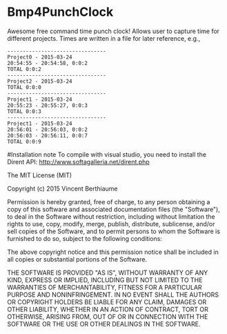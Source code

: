 # Bmp4PunchClock
Awesome free command time punch clock! Allows user to capture time for different projects.
Times are written in a file for later reference, e.g., 

    --------------------------------
    Project0 - 2015-03-24
    20:54:55 - 20:54:58, 0:0:2
    TOTAL 0:0:2
    --------------------------------
    Project2 - 2015-03-24
    TOTAL 0:0:0
    --------------------------------
    Project1 - 2015-03-24
    20:55:23 - 20:55:27, 0:0:3
    TOTAL 0:0:3
    --------------------------------
    Project1 - 2015-03-24
    20:56:01 - 20:56:03, 0:0:2
    20:56:03 - 20:56:11, 0:0:7
    TOTAL 0:0:9


#Installation note
To compile with visual studio, you need to install the Dirent API:
http://www.softagalleria.net/dirent.php


The MIT License (MIT)

Copyright (c) 2015 Vincent Berthiaume

Permission is hereby granted, free of charge, to any person obtaining a copy
of this software and associated documentation files (the "Software"), to deal
in the Software without restriction, including without limitation the rights
to use, copy, modify, merge, publish, distribute, sublicense, and/or sell
copies of the Software, and to permit persons to whom the Software is
furnished to do so, subject to the following conditions:

The above copyright notice and this permission notice shall be included in all
copies or substantial portions of the Software.

THE SOFTWARE IS PROVIDED "AS IS", WITHOUT WARRANTY OF ANY KIND, EXPRESS OR
IMPLIED, INCLUDING BUT NOT LIMITED TO THE WARRANTIES OF MERCHANTABILITY,
FITNESS FOR A PARTICULAR PURPOSE AND NONINFRINGEMENT. IN NO EVENT SHALL THE
AUTHORS OR COPYRIGHT HOLDERS BE LIABLE FOR ANY CLAIM, DAMAGES OR OTHER
LIABILITY, WHETHER IN AN ACTION OF CONTRACT, TORT OR OTHERWISE, ARISING FROM,
OUT OF OR IN CONNECTION WITH THE SOFTWARE OR THE USE OR OTHER DEALINGS IN THE
SOFTWARE.
